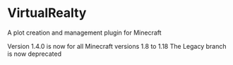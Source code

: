 # VirtualRealty
A plot creation and management plugin for Minecraft

Version 1.4.0 is now for all Minecraft versions 1.8 to 1.18
The Legacy branch is now deprecated
